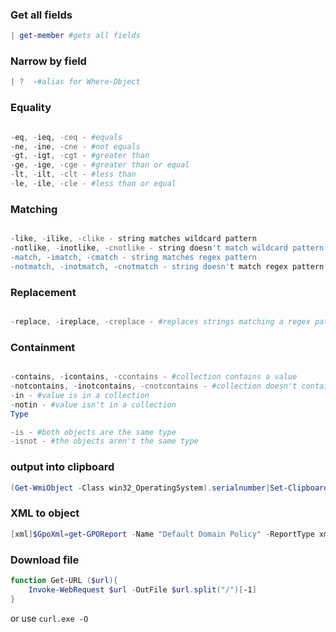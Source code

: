 ### Get all fields
```powershell
| get-member #gets all fields
```

### Narrow by field
```powershell
| ?  -#alias for Where-Object
```


### Equality
``` powershell

-eq, -ieq, -ceq - #equals
-ne, -ine, -cne - #not equals
-gt, -igt, -cgt - #greater than
-ge, -ige, -cge - #greater than or equal
-lt, -ilt, -clt - #less than
-le, -ile, -cle - #less than or equal
```

### Matching
```Powershell

-like, -ilike, -clike - string matches wildcard pattern
-notlike, -inotlike, -cnotlike - string doesn't match wildcard pattern
-match, -imatch, -cmatch - string matches regex pattern
-notmatch, -inotmatch, -cnotmatch - string doesn't match regex pattern
```

### Replacement
```powershell

-replace, -ireplace, -creplace - #replaces strings matching a regex pattern
```

### Containment
```Powershell

-contains, -icontains, -ccontains - #collection contains a value
-notcontains, -inotcontains, -cnotcontains - #collection doesn't contain a value
-in - #value is in a collection
-notin - #value isn't in a collection
Type

-is - #both objects are the same type
-isnot - #the objects aren't the same type
```

### output into clipboard
```powershell
(Get-WmiObject -Class win32_OperatingSystem).serialnumber|Set-Clipboard
```

### XML to object
```powershell
[xml]$GpoXml=get-GPOReport -Name "Default Domain Policy" -ReportType xml
```

### Download file
```powershell
function Get-URL ($url){
    Invoke-WebRequest $url -OutFile $url.split("/")[-1]
}
```
or use `curl.exe -O`
